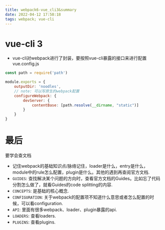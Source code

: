 ```yaml
---
title: webpack6-vue_cli3&summary
date: 2022-04-12 17:58:18
tags: webpack; vue-cli
---
```

# vue-cli 3
<!-- more -->
* vue-cli对webpack进行了封装，要按照vue-cli暴露的接口来进行配置
vue.config.js
``` javascript
const path = require('path')

module.exports = {
    outputDir: 'noodles',
    // note: 可以写原生的webpack配置
    configureWebpack: {
        devServer: {
            contentBase: [path.resolve(__dirname, "static")]
        }
    }
}
```

# 最后
要学会查文档
* 记住webpack的基础知识点/脉络记住，loader是什么，entry是什么，module中的rule怎么配置，plugin是什么。其他的遇到再查阅官方文档.
* `GUIDES`: 查找解决某个问题的方向时，查看官方文档的Guides。比如忘了代码分割怎么做了，就看Guides的code splitting的内容.
* `CONCEPTS`: 是基础的核心概念.
* `CONFIGURATION`: 关于webpack的配置项不知道什么意思或者怎么配置的时候，可以看configuration.
* `API`: 里面有很多webpack、loader、plugin暴露的api.
* `LOADERS`: 查看loaders.
* `PLUGINS`: 查看plugins.
